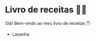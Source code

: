 #  Livro de receitas :man_cook:

Olá! Bem-vindo ao meu livro de receitas :raised_hand_with_fingers_splayed:

- Lasanha
